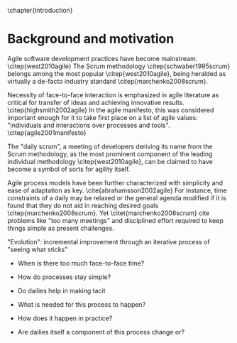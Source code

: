
\chapter{Introduction}

# Background and motivation

Agile software development practices have become mainstream. \citep{west2010agile} The Scrum methodology \citep{schwaber1995scrum} belongs among the most popular \citep{west2010agile}, being heralded as virtually a de-facto industry standard \citep{marchenko2008scrum}.

Necessity of face-to-face interaction is emphasized in agile literature as critical for transfer of ideas and achieving innovative results. \citep{highsmith2002agile} In the agile manifesto, this was considered important enough for it to take first place on a list of agile values: "individuals and interactions over processes and tools". \citep{agile2001manifesto}

The "daily scrum", a meeting of developers deriving its name from the Scrum methodology, as the most prominent component of the leading individual methodology \citep{west2010agile}, can be claimed to have become a symbol of sorts for agility itself.

Agile process models have been further characterized with simplicity and ease of adaptation as key. \cite{abrahamsson2002agile} For instance, time constraints of a daily may be relaxed or the general agenda modified if it is found that they do not aid in reaching desired goals \citep{marchenko2008scrum}. Yet \citet{marchenko2008scrum} cite problems like "too many meetings" and disciplined effort required to keep things simple as present challenges.

"Evolution": incremental improvement through an iterative process of "seeing what sticks"


- When is there too much face-to-face time?
- How do processes stay simple?
- Do dailies help in making tacit

- What is needed for this process to happen?
- How does it happen in practice?
- Are dailies itself a component of this process change or?
